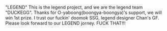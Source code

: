 "LEGEND"
This is the legend project, and we are the legend team "DUCKEGG".
Thanks for O-yaboong(boongya-boongya)'s support, we will win 1st prize.
I trust our fuckin' doomok SSG, legend designer Chan's GF.
Please look forward to our LEGEND jorney.
FUCK THAT!!!
